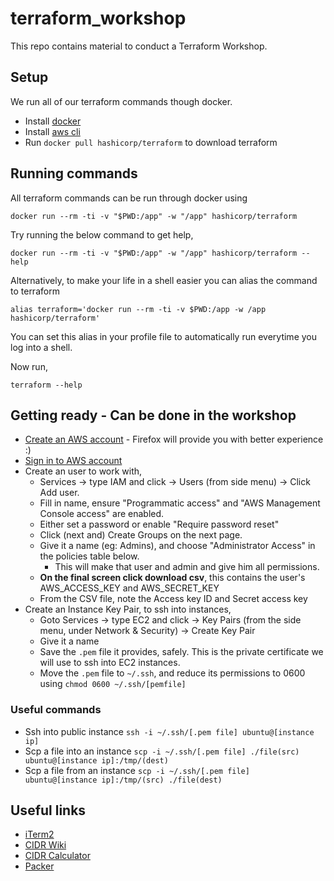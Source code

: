 # terraform_workshop

This repo contains material to conduct a Terraform Workshop.

## Setup

We run all of our terraform commands though docker.

- Install [docker](https://docs.docker.com/engine/installation/#supported-platforms)
- Install [aws cli](https://aws.amazon.com/cli/)
- Run `docker pull hashicorp/terraform` to download terraform


## Running commands

All terraform commands can be run through docker using

```
docker run --rm -ti -v "$PWD:/app" -w "/app" hashicorp/terraform
```

Try running the below command to get help,

```
docker run --rm -ti -v "$PWD:/app" -w "/app" hashicorp/terraform --help
```

Alternatively, to make your life in a shell easier you can alias the command to terraform

```
alias terraform='docker run --rm -ti -v $PWD:/app -w /app hashicorp/terraform'
```

You can set this alias in your profile file to automatically run everytime you log into a shell.

Now run,

```
terraform --help
```

## Getting ready - Can be done in the workshop

- [Create an AWS account](https://portal.aws.amazon.com/billing/signup) - Firefox will provide you with better experience :)
- [Sign in to AWS account](https://signin.aws.amazon.com/signin)
- Create an user to work with,
  - Services -> type IAM and click -> Users (from side menu) -> Click Add user.
  - Fill in name, ensure "Programmatic access" and "AWS Management Console access" are enabled.
  - Either set a password or enable "Require password reset"
  - Click (next and) Create Groups on the next page.
  - Give it a name (eg: Admins), and choose "Administrator Access" in the policies table below.
    - This will make that user and admin and give him all permissions.
  - **On the final screen click download csv**, this contains the user's AWS_ACCESS_KEY and AWS_SECRET_KEY
  - From the CSV file, note the Access key ID and Secret access key
- Create an Instance Key Pair, to ssh into instances,
  - Goto Services -> type EC2 and click -> Key Pairs (from the side menu, under Network & Security) -> Create Key Pair
  - Give it a name
  - Save the `.pem` file it provides, safely. This is the private certificate we will use to ssh into EC2 instances.
  - Move the `.pem` file to `~/.ssh`, and reduce its permissions to 0600 using `chmod 0600 ~/.ssh/[pemfile]`

### Useful commands

- Ssh into public instance `ssh -i ~/.ssh/[.pem file] ubuntu@[instance ip]`
- Scp a file into an instance `scp -i ~/.ssh/[.pem file] ./file(src) ubuntu@[instance ip]:/tmp/(dest)`
- Scp a file from an instance `scp -i ~/.ssh/[.pem file] ubuntu@[instance ip]:/tmp/(src) ./file(dest)`


## Useful links

- [iTerm2](https://www.iterm2.com/version3.html)
- [CIDR Wiki](https://en.wikipedia.org/wiki/Classless_Inter-Domain_Routing)
- [CIDR Calculator](http://networkcalculator.ca/cidr-calculator.php)
- [Packer](https://www.packer.io/)
